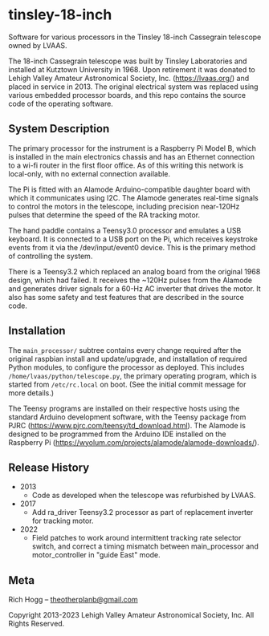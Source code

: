 # tinsley-18-inch
Software for various processors in the Tinsley 18-inch Cassegrain telescope owned by LVAAS.

The 18-inch Cassegrain telescope was built by Tinsley Laboratories and
installed at Kutztown University in 1968.  Upon retirement it was donated to
Lehigh Valley Amateur Astronomical Society, Inc. (https://lvaas.org/) and
placed in service in 2013. The original electrical system was replaced using
various embedded processor boards, and this repo contains the source code of
the operating software.

## System Description

The primary processor for the instrument is a Raspberry Pi Model B, which is
installed in the main electronics chassis and has an Ethernet connection to a
wi-fi router in the first floor office. As of this writing this network is
local-only, with no external connection available.

The Pi is fitted with an Alamode Arduino-compatible daughter board with which
it communicates using I2C.  The Alamode generates real-time signals to control
the motors in the telescope, including precision near-120Hz pulses that
determine the speed of the RA tracking motor.

The hand paddle contains a Teensy3.0 processor and emulates a USB keyboard. It
is connected to a USB port on the Pi, which receives keystroke events from it
via the /dev/input/event0 device. This is the primary method of controlling the
system.

There is a Teensy3.2 which replaced an analog board from the original 1968
design, which had failed. It receives the ~120Hz pulses from the Alamode and
generates driver signals for a 60-Hz AC inverter that drives the motor. It also
has some safety and test features that are described in the source code.

## Installation

The `main_processor/` subtree contains every change required after the
original raspbian install and update/upgrade, and installation of required
Python modules, to configure the processor as deployed. This includes
`/home/lvaas/python/telescope.py`, the primary operating program, which is
started from `/etc/rc.local` on boot. (See the initial commit message for
more details.)

The Teensy programs are installed on their respective hosts using the standard
Arduino development software, with the Teensy package from PJRC
(https://www.pjrc.com/teensy/td_download.html). The Alamode is designed to be
programmed from the Arduino IDE installed on the Raspberry Pi
(https://wyolum.com/projects/alamode/alamode-downloads/).

## Release History

* 2013
    - Code as developed when the telescope was refurbished by LVAAS.
* 2017
    - Add ra_driver Teensy3.2 processor as part of replacement inverter for
    tracking motor.
* 2022
    - Field patches to work around intermittent tracking rate selector
    switch, and correct a timing mismatch between main_processor and
    motor_controller in "guide East" mode.

## Meta

Rich Hogg – theotherplanb@gmail.com

Copyright 2013-2023 Lehigh Valley Amateur Astronomical Society, Inc.
All Rights Reserved.
